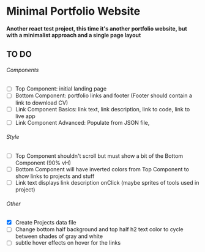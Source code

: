 # Minimal Portfolio Website

#### Another react test project, this time it's another portfolio website, but with a minimalist approach and a single page layout

## TO DO

###### Components

- [ ] Top Component: initial landing page
- [ ] Bottom Component: portfolio links and footer (Footer should contain a link to download CV)
- [ ] Link Component Basics: link text, link description, link to code, link to live app
- [ ] Link Component Advanced: Populate from JSON file,

###### Style

- [ ] Top Component shouldn't scroll but must show a bit of the Bottom Component (90% vH)
- [ ] Bottom Component will have inverted colors from Top Component to show links to projects and stuff
- [ ] Link text displays link description onClick (maybe sprites of tools used in project)

###### Other

- [x] Create Projects data file
- [ ] Change bottom half background and top half h2 text color to cycle between shades of gray and white
- [ ] subtle hover effects on hover for the links
